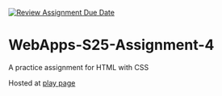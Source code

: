 [![Review Assignment Due Date](https://classroom.github.com/assets/deadline-readme-button-22041afd0340ce965d47ae6ef1cefeee28c7c493a6346c4f15d667ab976d596c.svg)](https://classroom.github.com/a/kPVgOXum)
# WebApps-S25-Assignment-4
A practice assignment for HTML with CSS


Hosted at [play page]( https://44-563-webapps-s25.github.io/44563-webapps-s25-assignment4-pages-Chaithanyareddypailla/play.html)